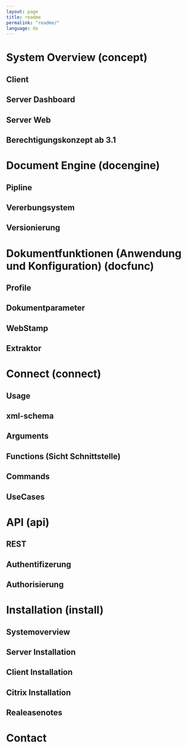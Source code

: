 ```yaml
---
layout: page
title: readme
permalink: "readme/"
language: de
---
```


# System Overview (concept)
## Client
## Server Dashboard
## Server Web
## Berechtigungskonzept ab 3.1

# Document Engine (docengine)
## Pipline
## Vererbungsystem
## Versionierung

# Dokumentfunktionen (Anwendung und Konfiguration) (docfunc)
## Profile
## Dokumentparameter
## WebStamp
## Extraktor

# Connect (connect)
## Usage
## xml-schema
## Arguments
## Functions (Sicht Schnittstelle)
## Commands
## UseCases

# API (api)
## REST
## Authentifizerung
## Authorisierung

# Installation (install)
## Systemoverview
## Server Installation
## Client Installation
## Citrix Installation
## Realeasenotes

# Contact
